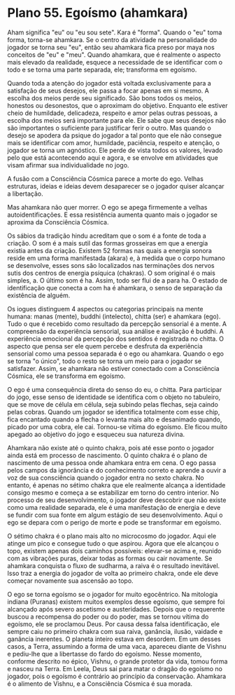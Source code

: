 # Plano 55. Egoísmo (ahamkara)

Aham significa "eu" ou "eu sou sete". Kara é "forma". Quando o "eu" toma forma, torna-se ahamkara. Se o centro da atividade na personalidade do jogador se torna seu "eu", então seu ahamkara fica preso por maya nos conceitos de "eu" e "meu". Quando ahamkara, que é realmente o aspecto mais elevado da realidade, esquece a necessidade de se identificar com o todo e se torna uma parte separada, ele; transforma em egoísmo.

Quando toda a atenção do jogador está voltada exclusivamente para a satisfação de seus desejos, ele passa a focar apenas em si mesmo. A escolha dos meios perde seu significado. São bons todos os meios, honestos ou desonestos, que o aproximam do objetivo. Enquanto ele estiver cheio de humildade, delicadeza, respeito e amor pelas outras pessoas, a escolha dos meios será importante para ele. Ele sabe que seus desejos não são importantes o suficiente para justificar ferir o outro. Mas quando o desejo se apodera da psique do jogador a tal ponto que ele não consegue mais se identificar com amor, humildade, paciência, respeito e atenção, o jogador se torna um agnóstico. Ele perde de vista todos os valores, levado pelo que está acontecendo aqui e agora, e se envolve em atividades que visam afirmar sua individualidade no jogo.

A fusão com a Consciência Cósmica parece a morte do ego. Velhas estruturas, ideias e ideias devem desaparecer se o jogador quiser alcançar a libertação.

Mas ahamkara não quer morrer. O ego se apega firmemente a velhas autoidentificações. E essa resistência aumenta quanto mais o jogador se aproxima da Consciência Cósmica.

Os sábios da tradição hindu acreditam que o som é a fonte de toda a criação. O som é a mais sutil das formas grosseiras em que a energia existia antes da criação. Existem 52 formas nas quais a energia sonora reside em uma forma manifestada (akara) e, à medida que o corpo humano se desenvolve, esses sons são localizados nas terminações dos nervos sutis dos centros de energia psíquica (chakras). O som original é o mais simples, a. O último som é ha. Assim, todo ser flui de a para ha. O estado de identificação que conecta a com ha é ahamkara, o senso de separação da existência de alguém.

Os iogues distinguem 4 aspectos ou categorias principais na mente humana: manas (mente), buddhi (intelecto), chitta (ser) e ahamkara (ego). Tudo o que é recebido como resultado da percepção sensorial é a mente. A compreensão da experiência sensorial, sua análise e avaliação é buddhi. A experiência emocional da percepção dos sentidos é registrada no chitta. O aspecto que pensa ser ele quem percebe e desfruta da experiência sensorial como uma pessoa separada é o ego ou ahamkara. Quando o ego se torna "o único", todo o resto se torna um meio para o jogador se satisfazer. Assim, se ahamkara não estiver conectado com a Consciência Cósmica, ele se transforma em egoísmo.

O ego é uma consequência direta do senso do eu, o chitta. Para participar do jogo, esse senso de identidade se identifica com o objeto no tabuleiro, que se move de célula em célula, seja subindo pelas flechas, seja caindo pelas cobras. Quando um jogador se identifica totalmente com esse chip, fica encantado quando a flecha o levanta mais alto e desanimado quando, picado por uma cobra, ele cai. Tornou-se vítima do egoísmo. Ele ficou muito apegado ao objetivo do jogo e esqueceu sua natureza divina.

Ahamkara não existe até o quinto chakra, pois até esse ponto o jogador ainda está em processo de nascimento. O quinto chakra é o plano de nascimento de uma pessoa onde ahamkara entra em cena. O ego passa pelos campos da ignorância e do conhecimento correto e aprende a ouvir a voz de sua consciência quando o jogador entra no sexto chakra. No entanto, é apenas no sétimo chakra que ele realmente alcança a identidade consigo mesmo e começa a se estabilizar em torno do centro interior. No processo de seu desenvolvimento, o jogador deve descobrir que não existe como uma realidade separada, ele é uma manifestação de energia e deve se fundir com sua fonte em algum estágio de seu desenvolvimento. Aqui o ego se depara com o perigo de morte e pode se transformar em egoísmo.

O sétimo chakra é o plano mais alto no microcosmo do jogador. Aqui ele atinge um pico e consegue tudo o que aspirou. Agora que ele alcançou o topo, existem apenas dois caminhos possíveis: elevar-se acima e, reunido com as vibrações puras, deixar todas as formas ou cair novamente. Se ahamkara conquista o fluxo de sudharma, a raiva é o resultado inevitável. Isso traz a energia do jogador de volta ao primeiro chakra, onde ele deve começar novamente sua ascensão ao topo.

O ego se torna egoísmo se o jogador for muito egocêntrico. Na mitologia indiana (Puranas) existem muitos exemplos desse egoísmo, que sempre foi alcançado após severo ascetismo e austeridades. Depois que o requerente buscou a recompensa do poder ou do poder, mas se tornou vítima do egoísmo, ele se proclamou Deus. Por causa dessa falsa identificação, ele sempre caiu no primeiro chakra com sua raiva, ganância, ilusão, vaidade e ganância inerentes. O planeta inteiro estava em desordem. Em um desses casos, a Terra, assumindo a forma de uma vaca, apareceu diante de Vishnu e pediu-lhe que a libertasse do fardo do egoísmo. Nesse momento, conforme descrito no épico, Vishnu, o grande protetor da vida, tomou forma e nasceu na Terra. Em Leela, Deus sai para matar o dragão do egoísmo no jogador, pois o egoísmo é contrário ao princípio da conservação. Ahamkara é o alimento de Vishnu, e a Consciência Cósmica é sua morada.
